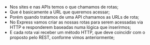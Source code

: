 * Nos sites e nas APIs temos o que chamamos de rotas;
* Que é basicamente a URL que queremos acessar;
* Porém quando tratamos de uma API chamamos as URLs de rota;
* No Express vamos criar as nossas rotas para serem acessadas via HTTP e responderem baseadas numa lógica que inserirmos;
* E cada rota vai receber um método HTTP, que deve coincidir com o proposto pelo REST, conforme vimos anteriormente;